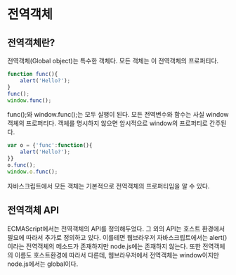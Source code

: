 # 전역객체

## 전역객체란?
전역객체(Global object)는 특수한 객체다. 모든 객체는 이 전역객체의 프로퍼티다. 
```js
function func(){
    alert('Hello?');    
}
func();
window.func();
```
func();와 window.func();는 모두 실행이 된다. 모든 전역변수와 함수는 사실 window 객체의 프로퍼티다. 객체를 명시하지 않으면 암시적으로 window의 프로퍼티로 간주된다. 
```js
var o = {'func':function(){
    alert('Hello?');
}}
o.func();
window.o.func();
```
자바스크립트에서 모든 객체는 기본적으로 전역객체의 프로퍼티임을 알 수 있다. 

## 전역객체 API
ECMAScript에서는 전역객체의 API를 정의해두었다. 그 외의 API는 호스트 환경에서 필요에 따라서 추가로 정의하고 있다. 이를테면 웹브라우저 자바스크립트에서는 alert()이라는 전역객체의 메소드가 존재하지만 node.js에는 존재하지 않는다. 또한 전역객체의 이름도 호스트환경에 따라서 다른데, 웹브라우저에서 전역객체는 window이지만 node.js에서는 global이다. 